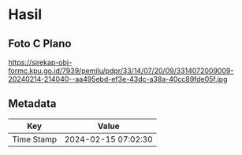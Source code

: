 # Hasil

## Foto C Plano

https://sirekap-obj-formc.kpu.go.id/7939/pemilu/pdpr/33/14/07/20/09/3314072009009-20240214-214040--aa495ebd-ef3e-43dc-a38a-40cc89fde05f.jpg


## Metadata

| Key        | Value               |
| ---------- | ------------------- |
| Time Stamp | 2024-02-15 07:02:30 |



